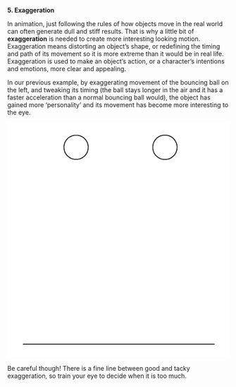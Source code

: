 **5. Exaggeration**

In animation, just following the rules of how objects move in the real world can often generate dull and stiff results. That is why a little bit of **exaggeration** is needed to create more interesting looking motion. Exaggeration means distorting an object’s shape, or redefining the timing and path of its movement so it is more extreme than it would be in real life. Exaggeration is used to make an object’s action, or a character’s intentions and emotions, more clear and appealing. 

In our previous example, by exaggerating movement of the bouncing ball on the left, and tweaking its timing (the ball stays longer in the air and it has a faster acceleration than a normal bouncing ball would), the object has gained more ‘personality’ and its movement has become more interesting to the eye.

![](/assets/13_14_squashstretch01.gif)

Be careful though! There is a fine line between good and tacky exaggeration, so train your eye to decide when it is too much. 